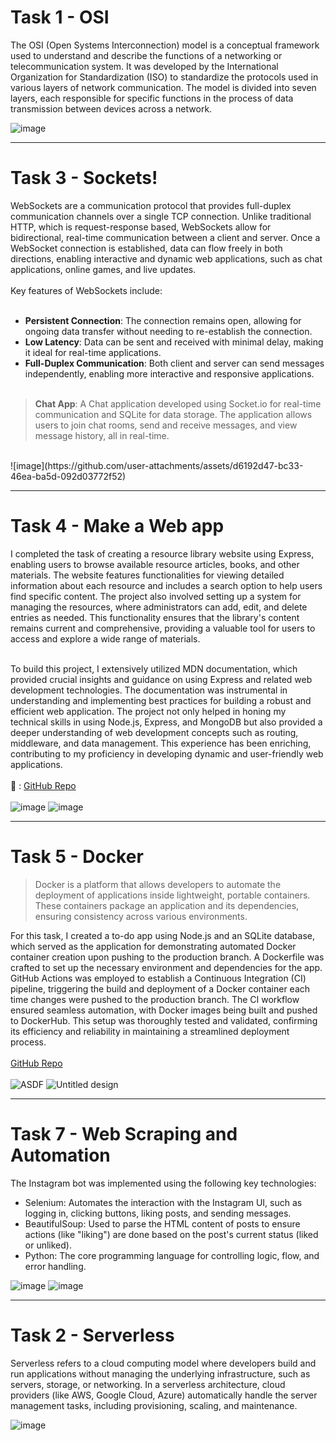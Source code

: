 # Task 1 - OSI

The OSI (Open Systems Interconnection) model is a conceptual framework used to understand and describe the functions of a networking or telecommunication system. It was developed by the International Organization for Standardization (ISO) to standardize the protocols used in various layers of network communication. The model is divided into seven layers, each responsible for specific functions in the process of data transmission between devices across a network.

![image](https://github.com/user-attachments/assets/43485385-7795-4663-85b4-402787d0a829)

***

# Task 3 - Sockets!

WebSockets are a communication protocol that provides full-duplex communication channels over a single TCP connection. Unlike traditional HTTP, which is request-response based, WebSockets allow for bidirectional, real-time communication between a client and server. Once a WebSocket connection is established, data can flow freely in both directions, enabling interactive and dynamic web applications, such as chat applications, online games, and live updates.
<br /><br />
Key features of WebSockets include:<br /><br />
- **Persistent Connection**: The connection remains open, allowing for ongoing data transfer without needing to re-establish the connection.
- **Low Latency**: Data can be sent and received with minimal delay, making it ideal for real-time applications.
- **Full-Duplex Communication**: Both client and server can send messages independently, enabling more interactive and responsive applications.
<br /><br />
> **Chat App**:
A Chat application developed using Socket.io for real-time communication and SQLite for data storage. The application allows users to join chat rooms, send and receive messages, and view message history, all in real-time.
<br>
![image](https://github.com/user-attachments/assets/d6192d47-bc33-46ea-ba5d-092d03772f52)


***


# Task 4 - Make a Web app

I completed the task of creating a resource library website using Express, enabling users to browse available resource articles, books, and other materials. The website features functionalities for viewing detailed information about each resource and includes a search option to help users find specific content. The project also involved setting up a system for managing the resources, where administrators can add, edit, and delete entries as needed. This functionality ensures that the library's content remains current and comprehensive, providing a valuable tool for users to access and explore a wide range of materials.
<br /><br />

To build this project, I extensively utilized MDN documentation, which provided crucial insights and guidance on using Express and related web development technologies. The documentation was instrumental in understanding and implementing best practices for building a robust and efficient web application. The project not only helped in honing my technical skills in using Node.js, Express, and MongoDB but also provided a deeper understanding of web development concepts such as routing, middleware, and data management. This experience has been enriching, contributing to my proficiency in developing dynamic and user-friendly web applications.
<br /><br />
🔗 : [GitHub Repo](https://github.com/Karthikeyan1508/express-locallibrary)
<br /><br />
![image](https://github.com/user-attachments/assets/88177d5c-a5b9-485c-a981-6689a7388097)
![image](https://github.com/user-attachments/assets/657effac-4c10-4668-aa88-dd6cc9bb49fc)

***

# Task 5 - Docker

> Docker is a platform that allows developers to automate the deployment of applications inside lightweight, portable containers. These containers package an application and its dependencies, ensuring consistency across various environments.

For this task, I created a to-do app using Node.js and an SQLite database, which served as the application for demonstrating automated Docker container creation upon pushing to the production branch. A Dockerfile was crafted to set up the necessary environment and dependencies for the app. GitHub Actions was employed to establish a Continuous Integration (CI) pipeline, triggering the build and deployment of a Docker container each time changes were pushed to the production branch. The CI workflow ensured seamless automation, with Docker images being built and pushed to DockerHub. This setup was thoroughly tested and validated, confirming its efficiency and reliability in maintaining a streamlined deployment process.
<br /><br />
[GitHub Repo](https://github.com/Karthikeyan1508/docker-practice)<br /><br />
![ASDF](https://github.com/user-attachments/assets/9ff549c9-3c13-4f0f-8c02-cc71d7a9966b)
![Untitled design](https://github.com/user-attachments/assets/75c65741-708b-471f-9e8b-46d8258fd3cb)

***

# Task 7 - Web Scraping and Automation

The Instagram bot was implemented using the following key technologies:

- Selenium: Automates the interaction with the Instagram UI, such as logging in, clicking buttons, liking posts, and sending messages.
- BeautifulSoup: Used to parse the HTML content of posts to ensure actions (like "liking") are done based on the post's current status (liked or unliked).
- Python: The core programming language for controlling logic, flow, and error handling.

![image](https://github.com/user-attachments/assets/8670701a-10a8-4114-b7bd-4a7625c1d6f9)
![image](https://github.com/user-attachments/assets/cfe123e2-619d-4837-8b06-98fd2ceb0e94)

***

# Task 2 - Serverless

Serverless refers to a cloud computing model where developers build and run applications without managing the underlying infrastructure, such as servers, storage, or networking. In a serverless architecture, cloud providers (like AWS, Google Cloud, Azure) automatically handle the server management tasks, including provisioning, scaling, and maintenance.

![image](https://github.com/user-attachments/assets/84333aaf-0efe-430a-bdf9-7e44e0aa4ff0)
